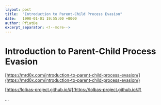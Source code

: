 ```yaml
---
layout: post
title:  "Introduction to Parent-Child Process Evasion"
date:   1990-01-01 19:55:00 +0000
author: PfiatDe
excerpt_separator: <!--more-->
---
```


# Introduction to Parent-Child Process Evasion

[https://mrd0x.com/introduction-to-parent-child-process-evasion/](https://mrd0x.com/introduction-to-parent-child-process-evasion/)

[https://lolbas-project.github.io/#](https://lolbas-project.github.io/#)

...
<!--more-->

